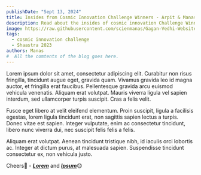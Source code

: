 ```yaml
---
publishDate: "Sept 13, 2024"
title: Insides from Cosmic Innovation Challenge Winners - Arpit & Manas
description: Read about the insides of cosmic innovation Challenge Winners of Space Sustainability Track.
image: https://raw.githubusercontent.com/scienmanas/Gagan-Vedhi-Website/main/src/content/images_posts/cosmic-innovation-challenge-space-sustainability-track.png
tags:
  - cosmic innovation challenge
  - Shaastra 2023
authors: Manas
#  All the comtents of the blog goes here.
---
```


Lorem ipsum dolor sit amet, consectetur adipiscing elit. Curabitur non risus fringilla, tincidunt augue eget, gravida quam. Vivamus gravida leo id magna auctor, et fringilla erat faucibus. Pellentesque gravida arcu euismod vehicula venenatis. Aliquam erat volutpat. Mauris viverra ligula vel sapien interdum, sed ullamcorper turpis suscipit. Cras a felis velit.

Fusce eget libero at velit eleifend elementum. Proin suscipit, ligula a facilisis egestas, lorem ligula tincidunt erat, non sagittis sapien lectus a turpis. Donec vitae est sapien. Integer vulputate, enim ac consectetur tincidunt, libero nunc viverra dui, nec suscipit felis felis a felis.

Aliquam erat volutpat. Aenean tincidunt tristique nibh, id iaculis orci lobortis ac. Integer at dictum purus, at malesuada sapien. Suspendisse tincidunt consectetur ex, non vehicula justo.

Cheers🥂 - [**_Lorem_**](https://www.github.com/lorem) and [**_Ipsum_**](https://www.github.com/ipsum)😊
